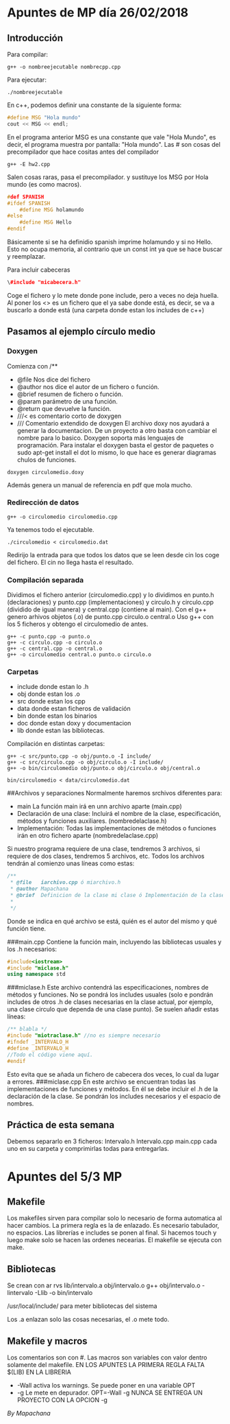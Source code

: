 # Apuntes de MP día 26/02/2018

## Introducción

Para compilar:
```console 
g++ -o nombreejecutable nombrecpp.cpp
```
Para ejecutar:
```console
./nombreejecutable
```
En c++, podemos definir una constante de la siguiente forma:
```cpp
#define MSG "Hola mundo"
cout << MSG << endl;
```
En el programa anterior MSG es una constante que vale "Hola Mundo", es decir, el programa muestra por pantalla: "Hola mundo".
Las \# son cosas del precompilador que hace cositas antes del compilador
```console
g++ -E hw2.cpp
```
Salen cosas raras, pasa el precompilador. y sustituye los MSG por Hola mundo (es como macros).

```cpp
#def SPANISH
#ifdef SPANISH
	#define MSG holamundo
#else
	#define MSG Hello
#endif
```
Básicamente si se ha definidio spanish imprime holamundo y si no Hello.
Esto no ocupa memoria, al contrario que un const int ya que se hace buscar y reemplazar.

Para incluir cabeceras
```cpp
\#include "micabecera.h"
```
Coge el fichero y lo mete donde pone include, pero a veces no deja huella.
Al poner los <> es un fichero que el ya sabe donde está, es decir, se va a buscarlo a donde está (una carpeta donde estan los includes de c++)


## Pasamos al ejemplo círculo medio
### Doxygen
Comienza con /**
- @file Nos dice del fichero
- @author nos dice el autor de un fichero o función.
- @brief resumen de fichero o función.
- @param parámetro de una función.
- @return que devuelve la función.
- ///< es comentario corto de doxygen
- /// Comentario extendido de doxygen
El archivo doxy nos ayudará a generar la documentacion. De un proyecto a otro basta con cambiar el nombre para lo basico.
Doxygen soporta más lenguajes de programación.
Para instalar el doxygen basta el gestor de paquetes o sudo apt-get install
el dot lo mismo, lo que hace es generar diagramas chulos de funciones.

```console
doxygen circulomedio.doxy
```
Además genera un manual de referencia en pdf que mola mucho.

### Redirección de datos
```console
g++ -o circulomedio circulomedio.cpp
```
Ya tenemos todo el ejecutable.
```console
./circulomedio < circulomedio.dat
```
Redirijo la entrada para que todos los datos que se leen desde cin los coge del fichero. El cin no llega hasta el resultado.

### Compilación separada
Dividimos el fichero anterior (circulomedio.cpp) y lo dividimos en punto.h (declaraciones) y punto.cpp (implementaciones) y circulo.h y circulo.cpp (dividido de igual manera) y central.cpp (contiene al main).
Con el g++ genero arhivos objetos (.o) de punto.cpp circulo.o central.o
Uso g++ con los 5 ficheros y obtengo el circulomedio de antes.

```console
g++ -c punto.cpp -o punto.o
g++ -c circulo.cpp -o circulo.o
g++ -c central.cpp -o central.o 
g++ -o circulomedio central.o punto.o circulo.o
```
### Carpetas
- include donde estan lo .h
- obj donde estan los .o 
- src donde estan los cpp
- data donde estan ficheros de validación
- bin donde estan los binarios
- doc donde estan doxy y documentacion
- lib donde estan las bibliotecas.

Compilación en distintas carpetas:
```console
g++ -c src/punto.cpp -o obj/punto.o -I include/
g++ -c src/circulo.cpp -o obj/circulo.o -I include/
g++ -o bin/circulomedio obj/punto.o obj/circulo.o obj/central.o

bin/circulomedio < data/circulomedio.dat
```
##Archivos y separaciones
Normalmente haremos srchivos diferentes para:

- main La función main irá en unn archivo aparte (main.cpp)
- Declaración de una clase: Incluirá el nombre de la clase, especificación, métodos y funciones auxiliares. (nombredelaclase.h)
- Implementación: Todas las implementaciones de métodos o funciones irán en otro fichero aparte (nombredelaclase.cpp)

Si nuestro programa requiere de una clase, tendremos 3 archivos, si requiere de dos clases, tendremos 5 archivos, etc.
Todos los archivos tendrán al comienzo unas líneas como estas:
```cpp
/**
 * @file   iarchivo.cpp ó miarchivo.h
 * @author Mapachana
 * @brief  Definicion de la clase mi clase ó Implementación de la clase miclase ó Programa principal
 *
 */
```
 
Donde se indica en qué archivo se está, quién es el autor del mismo y qué función tiene.

###main.cpp
Contiene la función main, incluyendo las bibliotecas usuales y los .h necesarios:
```cpp
#include<iostream>
#include "miclase.h"
using namespace std
```
###miclase.h
Este archivo contendrá las especificaciones, nombres de métodos y funciones.
No se pondrá los includes usuales (solo e pondrán includes de otros .h de clases necesarias en la clase actual, por ejemplo, una clase circulo que dependa de una clase punto).
Se suelen añadir estas líneas:
```cpp
/** blabla */
#include "miotraclase.h" //no es siempre necesario
#ifndef _INTERVALO_H
#define _INTERVALO_H
//Todo el código viene aquí.
#endif
```
Esto evita que se añada un fichero de cabecera dos veces, lo cual da lugar a errores.
###miclase.cpp
En este archivo se encuentran todas las implementaciones de funciones y métodos. En él se debe incluir el .h de la declaración de la clase.
Se pondrán los includes necesarios y el espacio de nombres.

## Práctica de esta semana
Debemos separarlo en 3 ficheros: Intervalo.h Intervalo.cpp main.cpp cada uno en su carpeta y comprimirlas todas para entregarlas.

# Apuntes del 5/3 MP

## Makefile
Los makefiles sirven para compilar solo lo necesario de forma automatica al hacer cambios.
La primera regla es la de enlazado. Es necesario tabulador, no espacios.
Las librerías e includes se ponen al final.
Si hacemos touch y luego make solo se hacen las ordenes necearias.
El makefile se ejecuta con make.

## Bibliotecas
Se crean con ar rvs lib/intervalo.a obj/intervalo.o
g++ obj/intervalo.o -lintervalo -Llib -o bin/intervalo

/usr/local/include/ para meter bibliotecas del sistema

Los .a enlazan solo las cosas necesarias, el .o mete todo.

## Makefile y macros
Los comentarios son con #.
Las macros son variables con valor dentro solamente del makefile.
EN LOS APUNTES LA PRIMERA REGLA FALTA $(LIB) EN LA LIBRERIA

- -Wall activa los warnings. Se puede poner en una variable OPT
- -g Le mete en depurador.
OPT=-Wall -g
NUNCA SE ENTREGA UN PROYECTO CON LA OPCION -g

_By Mapachana_